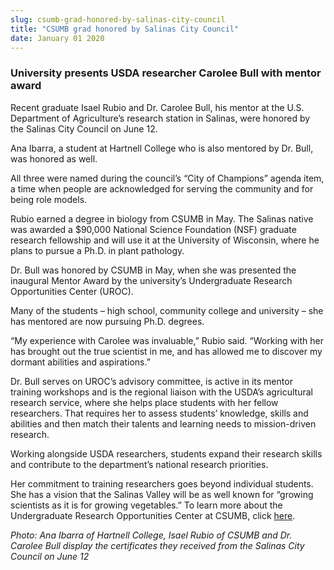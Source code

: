 ```yaml
---
slug: csumb-grad-honored-by-salinas-city-council
title: "CSUMB grad honored by Salinas City Council"
date: January 01 2020
---
```


 
<h3>University presents USDA researcher Carolee Bull with mentor award</h3>
<p>
  Recent graduate Isael Rubio and Dr. Carolee Bull, his mentor at the U.S.
  Department of Agriculture’s research station in Salinas, were honored by the
  Salinas City Council on June 12.
</p>
<p>
  Ana Ibarra, a student at Hartnell College who is also mentored by Dr. Bull,
  was honored as well.
</p>
<p>
  All three were named during the council’s “City of Champions” agenda item, a
  time when people are acknowledged for serving the community and for being role
  models.
</p>
<p>
  Rubio earned a degree in biology from CSUMB in May. The Salinas native was
  awarded a $90,000 National Science Foundation (NSF) graduate research
  fellowship and will use it at the University of Wisconsin, where he plans to
  pursue a Ph.D. in plant pathology.
</p>
<p>
  Dr. Bull was honored by CSUMB in May, when she was presented the inaugural
  Mentor Award by the university’s Undergraduate Research Opportunities Center
  (UROC).
</p>
<p>
  Many of the students – high school, community college and university – she has
  mentored are now pursuing Ph.D. degrees.
</p>
<p>
  “My experience with Carolee was invaluable,” Rubio said. “Working with her has
  brought out the true scientist in me, and has allowed me to discover my
  dormant abilities and aspirations.”
</p>
<p>
  Dr. Bull serves on UROC’s advisory committee, is active in its mentor training
  workshops and is the regional liaison with the USDA’s agricultural research
  service, where she helps place students with her fellow researchers. That
  requires her to assess students’ knowledge, skills and abilities and then
  match their talents and learning needs to mission-driven research.
</p>
<p>
  Working alongside USDA researchers, students expand their research skills and
  contribute to the department’s national research priorities.
</p>
<p>
  Her commitment to training researchers goes beyond individual students. She
  has a vision that the Salinas Valley will be as well known for “growing
  scientists as it is for growing vegetables.” To learn more about the
  Undergraduate Research Opportunities Center at CSUMB, click
  <a href="https://uroc.csumb.edu">here</a>.
</p>
<p>
  <em
    >Photo: Ana Ibarra of Hartnell College, Isael Rubio of CSUMB and Dr. Carolee
    Bull display the certificates they received from the Salinas City Council on
    June 12
  </em>
</p>
<p></p>
 
